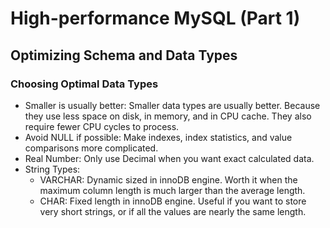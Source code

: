 # High-performance MySQL (Part 1)

## Optimizing Schema and Data Types

### Choosing Optimal Data Types
- Smaller is usually better: Smaller data types are usually better. Because they use less space on disk, in memory, and in CPU cache. They also require fewer CPU cycles to process.
- Avoid NULL if possible: Make indexes, index statistics, and value comparisons more complicated.
- Real Number: Only use Decimal when you want exact calculated data.
- String Types:
  - VARCHAR: Dynamic sized in innoDB engine. Worth it when the maximum column length is much larger than the average length.
  - CHAR: Fixed length in innoDB engine. Useful if you want to store very short strings, or if all the values are nearly the same length.
